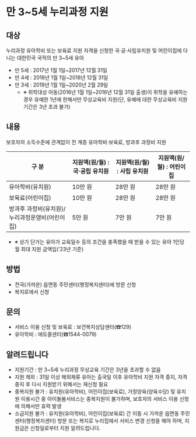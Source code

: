 # 만 3~5세 누리과정 지원

## 대상
누리과정 유아학비 또는 보육료 지원 자격을 신청한 국·공·사립유치원 및 어린이집에 다니는 대한민국 국적의 만 3~5세 유아
- 만 5세 : 2017년 1월 1일~2017년 12월 31일
- 만 4세 : 2018년 1월 1일~2018년 12월 31일
- 만 3세 : 2019년 1월 1일~2020년 2월 29일
  - ※ 취학대상 아동(2016년 1월 1일~2016년 12월 31일 출생)이 취학을 유예하는 경우 유예한 1년에 한해서만 무상교육비 지원(단, 유예에 대한 무상교육비 지원 기간은 3년 초과 불가)

## 내용
보호자의 소득수준에 관계없이 전 계층 유아학비·보육료, 방과후 과정비 지원

| 구 분 | 지원액(원/월) : 국·공립 유치원 | 지원액(원/월) : 사립 유치원 | 지원액(원/월) : 어린이집 |
|-------|--------------------------|------------------------|----------------------|
| 유아학비(유치원) | 10만 원 | 28만 원 | 28만 원 |
| 보육료(어린이집) | 10만 원 | 28만 원 | 28만 원 |
| 방과후 과정비(유치원)/누리과정운영비(어린이집) | 5만 원 | 7만 원 | 7만 원 |

- ※ 상기 단가는 유아가 교육일수 등의 조건을 충족했을 때 받을 수 있는 유아 1인당 월 최대 지원 금액임(’23년 기준)

## 방법
- 전국(가까운) 읍면동 주민센터(행정복지센터)에 방문 신청
- 복지로에서 신청

## 문의
- 서비스 이용 신청 및 보육료 : 보건복지상담센터(☎129)
- 유아학비 : 에듀콜센터(☎1544-0079)

## 알려드립니다
- 지원기간 : 만 3~5세 누리과정 무상교육 기간은 3년을 초과할 수 없음
- 지원 제외 : 31일 이상 해외체류 유아는 출국일 이후 유아학비 지원 자격 중지, 자격 중지 후 다시 지원받기 위해서는 재신청 필요
- 중복지원 불가 : 유치원(유아학비), 어린이집(보육료), 가정양육(양육수당) 및 유치원 이용시간 중 아이돌봄서비스는 중복지원이 불가하며, 보호자의 서비스 이용 신청에 의해서만 효력 발생
- 소급지원 불가 : 유치원(유아학비), 어린이집(보육료) 간 이동 시 가까운 읍면동 주민센터(행정복지센터) 방문 또는 복지로 누리집에서 서비스 변경 신청을 해야 하며, 지원금은 신청일로부터 지원 알려드립니다.
